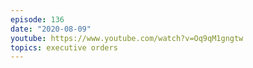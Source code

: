 ```yaml
---
episode: 136
date: "2020-08-09"
youtube: https://www.youtube.com/watch?v=Oq9qM1gngtw
topics: executive orders
---
```

